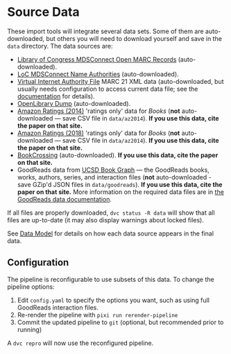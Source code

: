 # Source Data

These import tools will integrate several data sets. Some of them are auto-downloaded, but others you will
need to download yourself and save in the `data` directory.  The data sources are:

-   [Library of Congress MDSConnect Open MARC Records](https://www.loc.gov/cds/products/MDSConnect-books_all.html) (auto-downloaded).
-   [LoC MDSConnect Name Authorities](https://www.loc.gov/cds/products/MDSConnect-name_authorities.html) (auto-downloaded).
-   [Virtual Internet Authority File](http://viaf.org/viaf/data/) MARC 21 XML data (auto-downloaded, but usually needs configuration to access current data file; see the [documentation](../data/viaf) for details).
-   [OpenLibrary Dump](https://openlibrary.org/developers/dumps) (auto-downloaded).
-   [Amazon Ratings (2014)](http://jmcauley.ucsd.edu/data/amazon/) 'ratings only' data for _Books_ (**not** auto-downloaded — save CSV file in `data/az2014`).  **If you use this data, cite the paper on that site.**
-   [Amazon Ratings (2018)](https://nijianmo.github.io/amazon/index.html) 'ratings only' data for _Books_ (**not** auto-downloaded — save CSV file in `data/az2014`).  **If you use this data, cite the paper on that site.**
-   [BookCrossing](http://www2.informatik.uni-freiburg.de/~cziegler/BX/) (auto-downloaded). **If you use this data, cite the paper on that site.**
-   GoodReads data from [UCSD Book Graph](https://mengtingwan.github.io/data/goodreads) — the GoodReads books, works, authors, series, and interaction files (**not** auto-downloaded - save GZip'd JSON files in `data/goodreads`).  **If you use this data, cite the paper on that site.**  More information on the required data files are in [the GoodReads data documentation](../data/goodreads).

If all files are properly downloaded, `dvc status -R data` will show that all
files are up-to-date (it may also display warnings about locked files).

See [Data Model](../data/) for details on how each data source appears in the
final data.

## Configuration

The pipeline is reconfigurable to use subsets of this data.  To change the
pipeline options:

1.  Edit `config.yaml` to specify the options you want, such as using full
    GoodReads interaction files.
2.  Re-render the pipeline with `pixi run rerender-pipeline`
3.  Commit the updated pipeline to `git` (optional, but recommended prior to
    running)

A `dvc repro` will now use the reconfigured pipeline.

